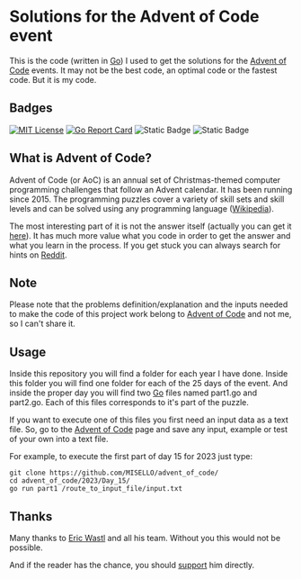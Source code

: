 # Solutions for the Advent of Code event

This is the code (written in [Go](https://golang.org/)) I used to get the solutions for the [Advent of Code](https://adventofcode.com/) events. It may not be the best code, an optimal code or the fastest code. But it is my code.

## Badges

[![MIT License](https://img.shields.io/badge/License-MIT-green.svg)](https://choosealicense.com/licenses/mit/)
[![Go Report Card](https://goreportcard.com/badge/github.com/misello/advent_of_code)](https://goreportcard.com/report/github.com/misello/advent_of_code)
![Static Badge](https://img.shields.io/badge/stars%20%E2%AD%90-50-green)
![Static Badge](https://img.shields.io/badge/2023-☑-white)


## What is Advent of Code?

Advent of Code (or AoC) is an annual set of Christmas-themed computer programming challenges that follow an Advent calendar. It has been running since 2015. The programming puzzles cover a variety of skill sets and skill levels and can be solved using any programming language ([Wikipedia](https://en.wikipedia.org/wiki/Advent_of_Code)).

The most interesting part of it is not the answer itself (actually you can get it [here](https://aoc-puzzle-solver.streamlit.app/)). It has much more value what you code in order to get the answer and what you learn in the process. If you get stuck you can always search for hints on [Reddit](https://www.reddit.com/r/adventofcode/).

## Note

Please note that the problems definition/explanation and the inputs needed to make the code of this project work belong to [Advent of Code](https://adventofcode.com/) and not me, so I can't share it.

## Usage

Inside this repository you will find a folder for each year I have done. Inside this folder you will find one folder for each of the 25 days of the event. And inside the proper day you will find two [Go](https://golang.org/) files named part1.go and part2.go. Each of this files corresponds to it's part of the puzzle.

If you want to execute one of this files you first need an input data as a text file. So, go to the [Advent of Code](https://adventofcode.com/) page and save any input, example or test of your own into a text file.

For example, to execute the first part of day 15 for 2023 just type:

```
git clone https://github.com/MISELLO/advent_of_code/
cd advent_of_code/2023/Day_15/
go run part1 /route_to_input_file/input.txt
```

## Thanks

Many thanks to [Eric Wastl](http://was.tl/) and all his team. Without you this would not be possible.

And if the reader has the chance, you should [support](https://adventofcode.com/support) him directly.
